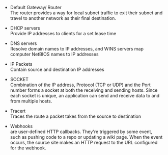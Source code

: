 + Default Gateway/ Router  
The router provides a way for local subnet traffic to exit their subnet and travel to another network as their final destination.

+ DHCP servers  
Provide IP addresses to clients for a set lease time

+ DNS servers  
Resolve domain names to IP addresses, and WINS servers map computer NetBIOS names to IP addresses

+ IP Packets  
Contain source and destination IP addresses

+ SOCKET  
Combination of the IP address, Protocol (TCP or UDP) and the Port number forms a socket at both the receiving and sending hosts. Since each socket is unique, an application can send and receive data to and from multiple hosts. 

+ Tracert  
Traces the route a packet takes from the source to destination

+ Webhooks  
are user-defined HTTP callbacks. They're triggered by some event, such as pushing code to a repo or updating a wiki page. When the event occurs, the source site makes an HTTP request to the URL configured for the webhook.
